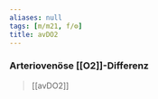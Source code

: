 ```yaml
---
aliases: null
tags: [m/m21, f/⚙️]
title: avDO2
---
```

### Arteriovenöse [[O2]]-Differenz
> [[avDO2]] 